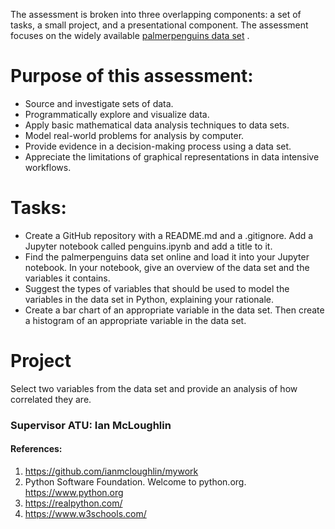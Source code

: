 The assessment is broken into three overlapping components: a set of tasks, a small project, and a presentational component.
The assessment focuses on the widely available [palmerpenguins data set](https://raw.githubusercontent.com/mwaskom/seaborn-data/master/penguins.csv
) . 

# Purpose of this assessment:

- Source and investigate sets of data.
- Programmatically explore and visualize data.
- Apply basic mathematical data analysis techniques to data sets.
- Model real-world problems for analysis by computer.
- Provide evidence in a decision-making process using a data set.
- Appreciate the limitations of graphical representations in data intensive workflows.

# Tasks:
- Create a GitHub repository with a README.md and a .gitignore. Add a Jupyter notebook called penguins.ipynb and add a title to it.
- Find the palmerpenguins data set online and load it into your Jupyter notebook. In your notebook, give an overview of the data set and the variables it contains.
- Suggest the types of variables that should be used to model the variables in the data set in Python, explaining your rationale.
- Create a bar chart of an appropriate variable in the data set. Then create a histogram of an appropriate variable in the data set.

# Project
Select two variables from the data set and provide an analysis of how correlated they are.

###  Supervisor ATU:  Ian McLoughlin
#### References:
1) https://github.com/ianmcloughlin/mywork 
2) Python Software Foundation. Welcome to python.org. https://www.python.org
3) https://realpython.com/
4) https://www.w3schools.com/

